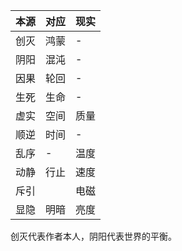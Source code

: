 | 本源  | 对应  | 现实  |
| --- | --- | --- |
| 创灭  | 鸿蒙  | -   |
| 阴阳  | 混沌  | -   |
| 因果  | 轮回  | -   |
| 生死  | 生命  | -   |
| 虚实  | 空间  | 质量  |
| 顺逆  | 时间  | -   |
| 乱序  | -   | 温度  |
| 动静  | 行止  | 速度  |
| 斥引  |     | 电磁  |
| 显隐  | 明暗  | 亮度  |
创灭代表作者本人，阴阳代表世界的平衡。